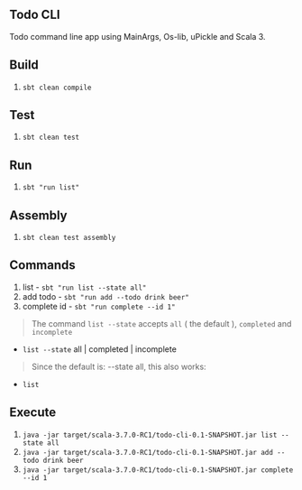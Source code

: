 Todo CLI
--------
Todo command line app using MainArgs, Os-lib, uPickle and Scala 3.

Build
-----
1. ```sbt clean compile```

Test
----
1. ```sbt clean test```

Run
---
1. ```sbt "run list"```

Assembly
--------
1. ```sbt clean test assembly```

Commands
--------
1. list - ```sbt "run list --state all"```
2. add todo - ```sbt "run add --todo drink beer"```
3. complete id - ```sbt "run complete --id 1"```
>The command ```list --state``` accepts ```all``` ( the default ), ```completed``` and ```incomplete```
* ```list --state``` all | completed | incomplete
>Since the default is: --state all, this also works:
* ```list```

Execute
-------
1. ```java -jar target/scala-3.7.0-RC1/todo-cli-0.1-SNAPSHOT.jar list --state all```
2. ```java -jar target/scala-3.7.0-RC1/todo-cli-0.1-SNAPSHOT.jar add --todo drink beer```
3. ```java -jar target/scala-3.7.0-RC1/todo-cli-0.1-SNAPSHOT.jar complete --id 1```